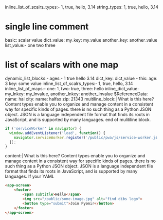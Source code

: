 inline_list_of_scalrs_types:- 1, true, hello, 3.14
string_types: 1, true, hello, 3.14
# single line comment
basic: scalar value
dict_value:
    my_key: my_value
    another_key: another_value
list_value:-
    one
    two
    three
# list of scalars with one map
dynamic_list_blocks:-
    ages:-
        1
        true
        hello
        3.14
        dict_key: dict_value
    -
    this:
        age: 3
        key: some value
inline_list_of_scalrs_types:- 1, true, hello, 3.14
inline_list_of_maps:- one: 1, two: true, three: hello
inline_dict_value: my_lnkey: my_lnvalue, another_lnkey: another_lnvalue
$ReferenceData:
    name: hal
    city:
        name: halfax
        zip: 21343
multiline_block:|
What is this here? Content types enable you to organize and manage content in a consistent way for specific kinds of pages.
there is no such thing as a Python JSON object. JSON is a language independent file 
format that finds its roots in JavaScript, and is supported by many languages. end of mulitiline block.
````js
if ('serviceWorker' in navigator) {
  window.addEventListener('load', function() {
    navigator.serviceWorker.register('/public/pwa/js/service-worker.js');
  });
}
````
content:|
What is this here? Content types enable you to organize and manage content in a consistent way for specific kinds of pages.
there is no such thing as a Python JSON object. JSON is a language independent file 
format that finds its roots in JavaScript, and is supported by many languages. If your YAML
````html
<app-screen>
    <footer>
        <span subtitle>Hello</span>
        <img src="/public/some-image.jpg" alt="find dibs logo">
        <button type="submit">Join Pyonir</button>
    </footer>
</app-screen>
````